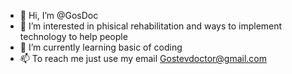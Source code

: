 - 👋 Hi, I’m @GosDoc
- 👀 I’m interested in phisical rehabilitation and ways to implement technology to help people
- 🌱 I’m currently learning basic of coding
- 📫 To reach me just use my email Gostevdoctor@gmail.com

<!---
GosDoc/GosDoc is a ✨ special ✨ repository because its `README.md` (this file) appears on your GitHub profile.
You can click the Preview link to take a look at your changes.
--->

